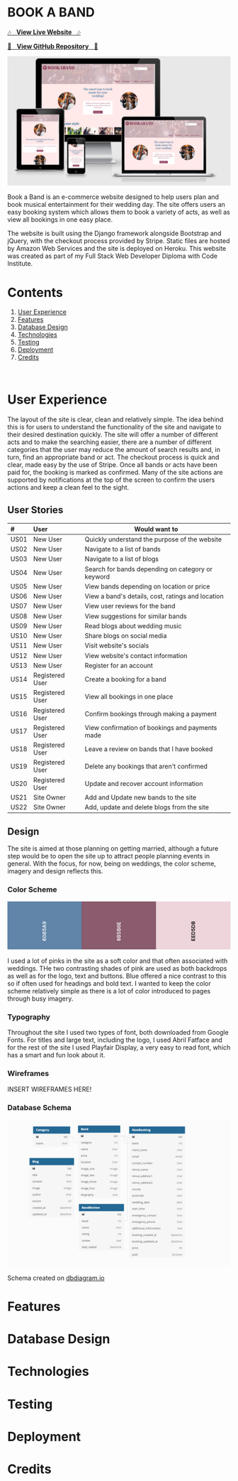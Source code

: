 # BOOK A BAND


[&#127926;  &nbsp; **View Live Website**  &nbsp; &#127926;](https://bookaband.herokuapp.com/)

[&#127928;  &nbsp; **View GitHub Repository** &nbsp; &#127928;](https://github.com/OliHickie/book_a_band)

![Image of website](media/responsive.png)

Book a Band is an e-commerce website designed to help users plan and book musical entertainment for their wedding day. The site offers users an easy booking system which allows them to book a variety of acts, as well as view all bookings in one easy place. 

The website is built using the Django framework alongside Bootstrap and jQuery, with the checkout process provided by Stripe. Static files are hosted by Amazon Web Services and the site is deployed on Heroku. This website was created as part of my Full Stack Web Developer Diploma with Code Institute.

# Contents

1) [User Experience](#user-experience)
2) [Features](#features)
3) [Database Design](#database-design)
3) [Technologies](#technologies)
4) [Testing](#testing)
5) [Deployment](#deployment)
6) [Credits](#credits)

<br>

# User Experience

The layout of the site is clear, clean and relatively simple. The idea behind this is for users to understand the functionality of the site and navigate to their desired destination quickly. The site will offer a number of different acts and to make the searching easier, there are a number of different categories that the user may reduce the amount of search results and, in turn, find an appropriate band or act. 
The checkout process is quick and clear, made easy by the use of Stripe. Once all bands or acts have been paid for, the booking is marked as confirmed. 
Many of the site actions are supported by notifications at the top of the screen to confirm the users actions and keep a clean feel to the sight. 

## User Stories

| # | User | Would want to |
| :----- | :------- | --------- |
| US01 | New User | Quickly understand the purpose of the  website |
| US02 | New User | Navigate to a list of bands |
| US03 | New User | Navigate to a list of blogs |
| US04 | New User | Search for bands depending on category or keyword |
| US05 | New User | View bands depending on location or price |
| US06 | New User | View a band's details, cost, ratings and location |
| US07 | New User | View user reviews for the band |
| US08 | New User | View suggestions for similar bands |
| US09 | New User | Read blogs about wedding music |
| US10 | New User | Share blogs on social media |
| US11 | New User | Visit website's socials |
| US12 | New User | View website's contact information |
| US13 | New User | Register for an account |
| US14 | Registered User | Create a booking for a band |
| US15 | Registered User | View all bookings in one place |
| US16 | Registered User | Confirm bookings through making a payment |
| US17 | Registered User | View confirmation of bookings and payments made |
| US18 | Registered User | Leave a review on bands that I have booked |
| US19 | Registered User | Delete any bookings that aren't confirmed |
| US20 | Registered User | Update and recover account information |
| US21 | Site Owner | Add and Update new bands to the site |
| US22 | Site Owner | Add, update and delete blogs from the site |

## Design

The site is aimed at those planning on getting married, although a future step would be to open the site up to attract people planning events in general. With the focus, for now, being on weddings, the color scheme, imagery and design reflects this.  

### Color Scheme

![Image of color scheme](media/babcolor1.png)

I used a lot of pinks in the site as a soft color and that often associated with weddings. THe two contrasting shades of pink are used as both backdrops as well as for the logo, text and buttons. Blue offered a nice contrast to this so if often used for headings and bold text. 
I wanted to keep the color scheme relatively simple as there is a lot of color introduced to pages through busy imagery. 

### Typography

Throughout the site I used two types of font, both downloaded from Google Fonts. For titles and large text, including the logo, I used Abril Fatface and for the rest of the site I used Playfair Display, a very easy to read font, which has a smart and fun look about it. 

### Wireframes

INSERT WIREFRAMES HERE!

### Database Schema
![Image of schema](media/schema.png)

Schema created on [dbdiagram.io](https://dbdiagram.io/)

# Features


# Database Design
# Technologies
# Testing
# Deployment
# Credits




